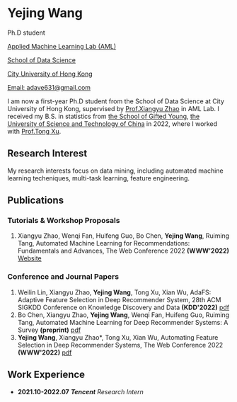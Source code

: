 # Yejing Wang
Ph.D student

[Applied Machine Learning Lab (AML)](https://zhaoxyai.github.io/aml.html)

[School of Data Science](https://www.sdsc.cityu.edu.hk/)

[City University of Hong Kong](https://www.cityu.edu.hk/)

[Email: adave631@gmail.com](mailto:adave631@gmail.com)


I am now a first-year Ph.D student from the School of Data Science at City University of Hong Kong, supervised by [Prof.Xiangyu Zhao](https://zhaoxyai.github.io/) in AML Lab. I received my B.S. in statistics from [the School of Gifted Young](https://en.scgy.ustc.edu.cn/), [the University of Science and Technology of China](https://www.ustc.edu.cn/) in 2022, where I worked with [Prof.Tong Xu](http://staff.ustc.edu.cn/~tongxu/).

## Research Interest
My research interests focus on data mining, including automated machine learning techeniques, multi-task learning, feature engineering.

## Publications
### Tutorials & Workshop Proposals
1. Xiangyu Zhao, Wenqi Fan, Huifeng Guo, Bo Chen, **Yejing Wang**, Ruiming Tang, Automated Machine Learning for Recommendations: Fundamentals and Advances, The Web Conference 2022 **(WWW'2022)** [Website](https://advanced-recommender-systems.github.io/AutoML-Recommendations/)


### Conference and Journal Papers
1. Weilin Lin, Xiangyu Zhao, **Yejing Wang**, Tong Xu, Xian Wu, AdaFS: Adaptive Feature Selection in Deep Recommender System, 28th ACM SIGKDD Conference on Knowledge Discovery and Data **(KDD'2022)** [pdf](https://dl.acm.org/doi/pdf/10.1145/3534678.3539204)
2. Bo Chen, Xiangyu Zhao, **Yejing Wang**, Wenqi Fan, Huifeng Guo, Ruiming Tang, Automated Machine Learning for Deep Recommender Systems: A Survey **(preprint)** [pdf](https://arxiv.org/pdf/2204.01390.pdf)
3. **Yejing Wang**, Xiangyu Zhao*, Tong Xu, Xian Wu, Automating Feature Selection in Deep Recommender Systems, The Web Conference 2022 **(WWW'2022)** [pdf](https://dl.acm.org/doi/pdf/10.1145/3485447.3512071)

## Work Experience
- **2021.10-2022.07** ***Tencent*** *Research Intern*
